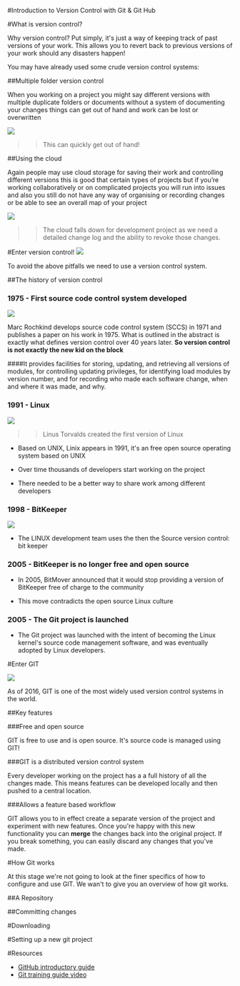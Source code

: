 #Introduction to Version Control with Git & Git Hub 


#What is version control?

Why version control? Put simply, it's just a way of keeping track of past versions of your work. This allows you to revert back to previous versions of your work should any disasters happen!

You may have already used some crude version control systems:

##Multiple folder version control

When you working on a project you might say different versions with multiple duplicate folders or documents without a system of documenting your changes things can get out of hand and work can be lost or overwritten

![](assets/foldercollection.png)
>> This can quickly get out of hand!


##Using the cloud 

Again people may use cloud storage for saving their work and controlling different versions this is good that certain types of projects but if you’re working collaboratively or on complicated projects you will run into issues and also you still do not have any way of organising or recording changes or be able to see an overall map of your project	


![](assets/couldlogos.jpg)

>> The cloud falls down for development project as we need a detailed change log and the ability to revoke those changes.


#Enter version control!
![](assets/gitlogo.png)

To avoid the above pitfalls we need to use a version control system. 

##The history of version control

### 1975 - First source code control system developed
![](assets/marc.png)

Marc Rochkind develops source code control system (SCCS) in 1971 and publishes a paper on his work in 1975. What is outlined in the abstract is exactly what defines version control over 40 years later. **So version control is not exactly the new kid on the block**


####It provides facilities for storing, updating, and retrieving all versions of modules, for controlling updating privileges, for identifying load modules by version number, and for recording who made each software change, when and where it was made, and why.

### 1991 - Linux 

![](assets/linus.jpeg)

>> Linus Torvalds created the first version of Linux

- Based on UNIX, Linix appears in 1991, it's an  free open source operating system based on UNIX

- Over time thousands of developers start working on the project

- There needed to be a better way to share work among different developers 

### 1998 - BitKeeper 

![](assets/bitkeeper.png)

- The LINUX development team uses the then the Source version control: bit keeper

### 2005 - BitKeeper is no longer free and open source 

- In 2005, BitMover announced that it would stop providing a version of BitKeeper free of charge to the community

- This move contradicts the open source Linux culture


### 2005 - The Git project is launched 

- The Git project was launched with the intent of becoming the Linux kernel's source code management software, and was eventually adopted by Linux developers.




#Enter GIT 

![](assets/git.svg)

As of 2016, GIT is one of the most widely used version control systems in the world.

##Key features

###Free and open source 

GIT is free to use and is  open source. It's source code is managed using GIT!

###GIT is a distributed version control system

Every developer working on the project has a a full history of all the changes made. This means features can be developed locally and then pushed to a central location. 

###Allows a feature based workflow

GIT allows you to in effect create a separate version of the project and experiment with new features. Once you're happy with this new functionality you can **merge** the changes back into the original project. If you break something, you can easily discard any changes that you've made. 


#How Git works 

At this stage we're not going to look at the finer specifics of how to configure and use GIT. We wan't to give you an overview of how git works. 

##A Repository 





##Committing changes 










#Downloading 

#Setting up a new git project







#Resources

- [GitHub introductory guide](https://guides.github.com/activities/hello-world/)
- [Git training guide video](https://www.youtube.com/watch?v=U8GBXvdmHT4)